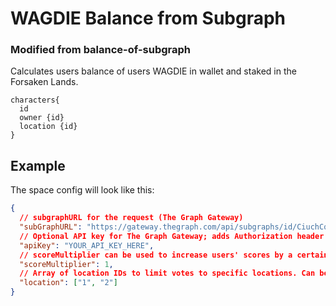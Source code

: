 # WAGDIE Balance from Subgraph
### Modified from balance-of-subgraph

Calculates users balance of users WAGDIE in wallet and staked in the Forsaken Lands. 

```
characters{
  id
  owner {id}
  location {id}
}
```


## Example

The space config will look like this:

```JSON
{
  // subgraphURL for the request (The Graph Gateway)
  "subGraphURL": "https://gateway.thegraph.com/api/subgraphs/id/CiuchCqNbcNs88KkbQqs7PwuaD2DrPqHqxuDVKrJ5ESM",
  // Optional API key for The Graph Gateway; adds Authorization header
  "apiKey": "YOUR_API_KEY_HERE",
  // scoreMultiplier can be used to increase users' scores by a certain magnitude
  "scoreMultiplier": 1,
  // Array of location IDs to limit votes to specific locations. Can be set to ["all"] to include all locations. 
  "location": ["1", "2"]
}
```
